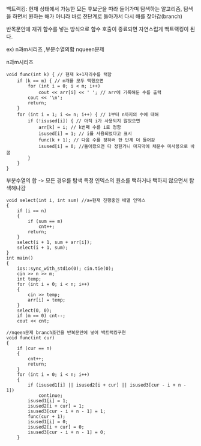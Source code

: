 
백트랙킹: 현재 상태에서 가능한 모든 후보군을 따라 들어가며 탐색하는 알고리즘, 탐색을 하면서 원하는 해가 아니라 바로 전단계로 돌아가서 다시 해를 찾아감(branch)

반목문안에 재귀 함수를 넣는 방식으로 함수 호출이 종료되면 자연스럽게 백트랙킹이 된다. 

ex) n과m시리즈 ,부분수열의합 nqueen문제 



n과m시리즈 
```
void func(int k) { // 현재 k+1자리수를 택함 
	if (k == m) { // m개를 모두 택했으면
		for (int i = 0; i < m; i++)
			cout << arr[i] << ' '; // arr에 기록해둔 수를 출력
		cout << '\n';
		return;
	}
	for (int i = 1; i <= n; i++) { // 1부터 n까지의 수에 대해
		if (!isused[i]) { // 아직 i가 사용되지 않았으면
			arr[k] = i; // k번째 수를 i로 정함
			isused[i] = 1; // i를 사용되었다고 표시
			func(k + 1); // 다음 수를 정하러 한 단계 더 들어감
			isused[i] = 0; //돌아왔으면 다 정한거니 마지막에 채운수 미사용으로 바꿈 
		}
	}
}

```
부분수열의 합 -> 모든 경우를 탐색 특정 인덱스의 원소를 택하거나 택하지 않으면서 탐색해나감 
```
void select(int i, int sum) //a=현재 진행중인 배열 인덱스 
{
	if (i == n)
	{
		if (sum == m)
			cnt++;
		return;
	}
	select(i + 1, sum + arr[i]);
	select(i + 1, sum);
}
int main()
{
	ios::sync_with_stdio(0); cin.tie(0);
	cin >> n >> m;
	int temp;
	for (int i = 0; i < n; i++)
	{
		cin >> temp;
		arr[i] = temp;
	}
	select(0, 0);
	if (m == 0) cnt--;
	cout << cnt;
```


```
//nqeen문제 branch조건을 반복문안에 넣어 백트랙킹구현
void func(int cur)
{ 
    if (cur == n)
    { 
        cnt++;
        return;
    }
    for (int i = 0; i < n; i++)
    {                                                                   
        if (isused1[i] || isused2[i + cur] || isused3[cur - i + n - 1]) 
            continue;
        isused1[i] = 1;
        isused2[i + cur] = 1;
        isused3[cur - i + n - 1] = 1;
        func(cur + 1);
        isused1[i] = 0;
        isused2[i + cur] = 0;
        isused3[cur - i + n - 1] = 0;
    }
```
